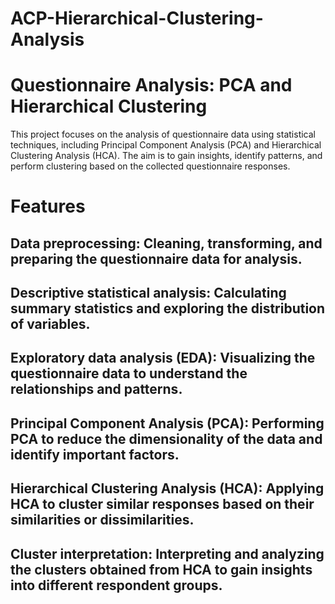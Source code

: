 # ACP-Hierarchical-Clustering-Analysis
# Questionnaire Analysis: PCA and Hierarchical Clustering
This project focuses on the analysis of questionnaire data using statistical techniques, including Principal Component Analysis (PCA) and Hierarchical Clustering Analysis (HCA). The aim is to gain insights, identify patterns, and perform clustering based on the collected questionnaire responses.

# Features
## Data preprocessing: Cleaning, transforming, and preparing the questionnaire data for analysis.
## Descriptive statistical analysis: Calculating summary statistics and exploring the distribution of variables.
## Exploratory data analysis (EDA): Visualizing the questionnaire data to understand the relationships and patterns.
## Principal Component Analysis (PCA): Performing PCA to reduce the dimensionality of the data and identify important factors.
## Hierarchical Clustering Analysis (HCA): Applying HCA to cluster similar responses based on their similarities or dissimilarities.
## Cluster interpretation: Interpreting and analyzing the clusters obtained from HCA to gain insights into different respondent groups.

